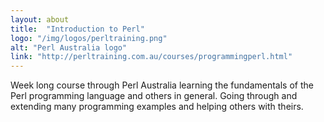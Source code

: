 ```yaml
---
layout: about
title:  "Introduction to Perl"
logo: "/img/logos/perltraining.png"
alt: "Perl Australia logo"
link: "http://perltraining.com.au/courses/programmingperl.html"
---
```


Week long course through Perl Australia learning the fundamentals of the Perl programming language and others in general. Going through and extending many programming examples and helping others with theirs.
